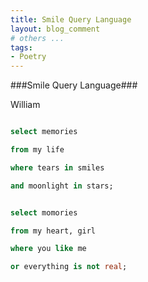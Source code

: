 ```yaml
---
title: Smile Query Language
layout: blog_comment
# others ...
tags: 
- Poetry
---
```


###Smile Query Language###

William


```sql

select memories

from my life

where tears in smiles

and moonlight in stars;


select momories

from my heart, girl

where you like me

or everything is not real;

```
